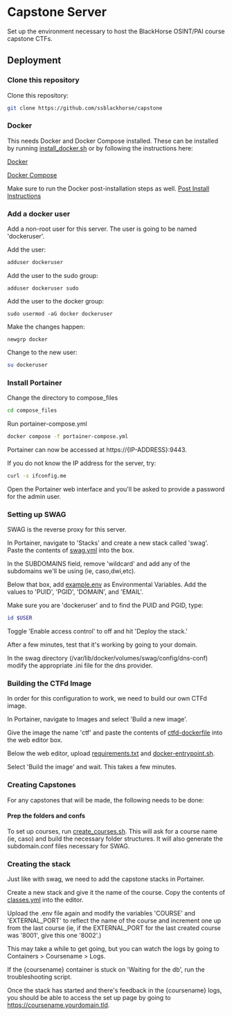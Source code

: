 # Capstone Server
Set up the environment necessary to host the BlackHorse OSINT/PAI course capstone CTFs. 


## Deployment
### Clone this repository
Clone this repository:
```bash
git clone https://github.com/ssblackhorse/capstone 
```

### Docker
This needs Docker and Docker Compose installed. 
These can be installed by running [install_docker.sh](/setup/install_docker.sh) or by following the instructions here:

[Docker](https://docs.docker.com/engine/install/ubuntu/)

[Docker Compose](https://docs.docker.com/compose/install/linux/#install-using-the-repository)

Make sure to run the Docker post-installation steps as well. 
[Post Install Instructions](https://docs.docker.com/engine/install/linux-postinstall/ )

### Add a docker user
Add a non-root user for this server. The user is going to be named 'dockeruser'.

Add the user:
```bash
adduser dockeruser
```

Add the user to the sudo group:
```
adduser dockeruser sudo
```

Add the user to the docker group:
```
sudo usermod -aG docker dockeruser
```

Make the changes happen:
```
newgrp docker 
```

Change to the new user:
```bash
su dockeruser
```

### Install Portainer
Change the directory to compose_files
```bash
cd compose_files
```

Run portainer-compose.yml
```bash
docker compose -f portainer-compose.yml
```

Portainer can now be accessed at https://{IP-ADDRESS}:9443. 

If you do not know the IP address for the server, try:

```bash
curl -s ifconfig.me
```

Open the Portainer web interface and you'll be asked to provide a password for the admin user. 

### Setting up SWAG
SWAG is the reverse proxy for this server. 

In Portainer, navigate to 'Stacks' and create a new stack called 'swag'.
Paste the contents of [swag.yml](/compose_files/swag.yml) into the box. 

In the SUBDOMAINS field, remove 'wildcard' and add any of the subdomains we'll be using (ie, caso,dwi,etc). 

Below that box, add [example.env](/config_files/example.env) as Environmental Variables. 
Add the values to 'PUID', 'PGID', 'DOMAIN', and 'EMAIL'.

Make sure you are 'dockeruser' and to find the PUID and PGID, type:
```bash
id $USER
```

Toggle 'Enable access control' to off and hit 'Deploy the stack.'

After a few minutes, test that it's working by going to your domain. 

In the swag directory (/var/lib/docker/volumes/swag/config/dns-conf) modify the appropriate .ini file for the dns provider. 

### Building the CTFd Image
In order for this configuration to work, we need to build our own CTFd image. 

In Portainer, navigate to Images and select 'Build a new image'. 

Give the image the name 'ctf' and paste the contents of [ctfd-dockerfile](/config_files/ctfd-dockerfile) into the web editor box. 

Below the web editor, upload [requirements.txt](/config_files/requirements.txt) and [docker-entrypoint.sh](/config_files/docker-entrypoint.sh). 

Select 'Build the image' and wait. This takes a few minutes. 

### Creating Capstones
For any capstones that will be made, the following needs to be done:

#### Prep the folders and confs
To set up courses, run [create_courses.sh](/setup/create_courses.sh). This will ask for a course name (ie, caso) and build the necessary folder structures. It will also generate the subdomain.conf files necessary for SWAG. 

### Creating the stack
Just like with swag, we need to add the capstone stacks in Portainer. 

Create a new stack and give it the name of the course. Copy the contents of [classes.yml](/config_files/classes.yml) into the editor. 

Upload the .env file again and modify the variables 'COURSE' and 'EXTERNAL_PORT' to reflect the name of the course and increment one up from the last course (ie, if the EXTERNAL_PORT for the last created course was '8001', give this one '8002'.)

This may take a while to get going, but you can watch the logs by going to Containers > Coursename > Logs. 

If the {coursename} container is stuck on 'Waiting for the db', run the troubleshooting script. 

Once the stack has started and there's feedback in the {coursename} logs, you should be able to access the set up page by going to https://coursename.yourdomain.tld. 


